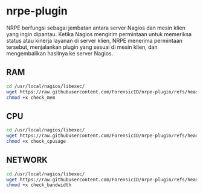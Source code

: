 # nrpe-plugin
NRPE berfungsi sebagai jembatan antara server Nagios dan mesin klien yang ingin dipantau. Ketika Nagios mengirim permintaan untuk memeriksa status atau kinerja layanan di server klien, NRPE menerima permintaan tersebut, menjalankan plugin yang sesuai di mesin klien, dan mengembalikan hasilnya ke server Nagios.
## RAM

```bash
cd /usr/local/nagios/libexec/
wget https://raw.githubusercontent.com/ForensicID/nrpe-plugin/refs/heads/main/check_mem
chmod +x check_mem
```

## CPU

```bash
cd /usr/local/nagios/libexec/
wget https://raw.githubusercontent.com/ForensicID/nrpe-plugin/refs/heads/main/check_cpusage
chmod +x check_cpusage
```

## NETWORK

```bash
cd /usr/local/nagios/libexec/
wget https://raw.githubusercontent.com/ForensicID/nrpe-plugin/refs/heads/main/check_bandwidth
chmod +x check_bandwidth
```
